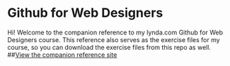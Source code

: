 Github for Web Designers
========================

Hi! Welcome to the companion reference to my lynda.com Github for Web Designers course. This reference also serves as the exercise files for my course, so you can download the exercise files from this repo as well.
##[View the companion reference site](https://dylanroxstar.github.io/github-for-web-designers/)
